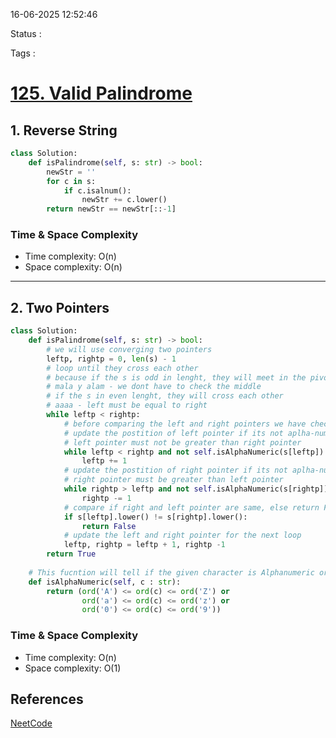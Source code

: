 16-06-2025 12:52:46

Status :

Tags :

# [125. Valid Palindrome](https://leetcode.com/problems/valid-palindrome/)

## 1. Reverse String

```python
class Solution:
    def isPalindrome(self, s: str) -> bool:
        newStr = ''
        for c in s:
            if c.isalnum():
                newStr += c.lower()
        return newStr == newStr[::-1]
```

### Time & Space Complexity

- Time complexity: O(n)
- Space complexity: O(n)

---

## 2. Two Pointers

```python
class Solution:
    def isPalindrome(self, s: str) -> bool:
        # we will use converging two pointers 
        leftp, rightp = 0, len(s) - 1
        # loop until they cross each other
        # because if the s is odd in lenght, they will meet in the pivot
        # mala y alam - we dont have to check the middle
        # if the s in even lenght, they will cross each other
        # aaaa - left must be equal to right 
        while leftp < rightp:
            # before comparing the left and right pointers we have check if they are aplha-numeric
            # update the postition of left pointer if its not aplha-numeric and
            # left pointer must not be greater than right pointer
            while leftp < rightp and not self.isAlphaNumeric(s[leftp]):
                leftp += 1
            # update the postition of right pointer if its not aplha-numeric and
            # right pointer must be greater than left pointer
            while rightp > leftp and not self.isAlphaNumeric(s[rightp]):
                rightp -= 1
            # compare if right and left pointer are same, else return False
            if s[leftp].lower() != s[rightp].lower():
                return False
            # update the left and right pointer for the next loop
            leftp, rightp = leftp + 1, rightp -1
        return True 
    
    # This fucntion will tell if the given character is Alphanumeric or not
    def isAlphaNumeric(self, c : str):
        return (ord('A') <= ord(c) <= ord('Z') or
                ord('a') <= ord(c) <= ord('z') or
                ord('0') <= ord(c) <= ord('9'))
```

### Time & Space Complexity

- Time complexity: O(n)
- Space complexity: O(1)

## References

[NeetCode](https://neetcode.io/solutions/valid-palindrome)


